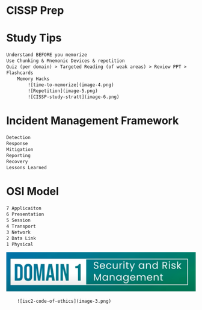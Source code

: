 # CISSP Prep

# Study Tips
    Understand BEFORE you memorize
    Use Chunking & Mnemonic Devices & repetition
    Quiz (per domain) > Targeted Reading (of weak areas) > Review PPT > Flashcards
        Memory Hacks
            ![time-to-memorize](image-4.png)
            ![Repetition](image-5.png)
            ![CISSP-study-stratt](image-6.png)



# Incident Management Framework
    Detection
    Response
    Mitigation
    Reporting
    Recovery
    Lessons Learned

# OSI Model
    7 Applicaiton
    6 Presentation
    5 Session
    4 Transport
    3 Network
    2 Data Link
    1 Physical


![domain 1](image-7.png)

        ![isc2-code-of-ethics](image-3.png)
